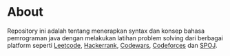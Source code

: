 # About

Repository ini adalah tentang menerapkan syntax dan konsep bahasa pemrograman java dengan melakukan latihan problem solving dari berbagai platform seperti [Leetcode](https://leetcode.com/), [Hackerrank](https://www.hackerrank.com/), [Codewars](https://www.codewars.com/), [Codeforces](https://codeforces.com/) dan [SPOJ](https://www.spoj.com/).
